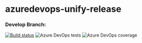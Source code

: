 # azuredevops-unify-release


### Develop Branch: 
[![Build status](https://dev.azure.com/padasil/AzureDevOps%20-%20Unify%20Release/_apis/build/status/Development%20Build)](https://dev.azure.com/padasil/AzureDevOps%20-%20Unify%20Release/_build/latest?definitionId=9)
![Azure DevOps tests](https://img.shields.io/azure-devops/tests/padasil/AzureDevOps%20-%20Unify%20Release/9)
![Azure DevOps coverage](https://img.shields.io/azure-devops/coverage/padasil/AzureDevOps%20-%20Unify%20Release/9)
